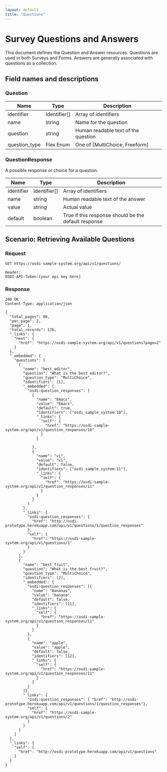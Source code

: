 ```yaml
---
layout: default
title: "Questions"
---
```


# Survey Questions and Answers

This document defines the Question and Answer resources. Questions are used in both Surveys and Forms. Answers are generally associated with questions as a collection.

## Field names and descriptions

### Question

| Name          | Type      | Description
|-----------    |-----------|--------------
|identifier			|Identifier[]		|Array of identifiers
|name			|string		|Name for the question
|question       |string     |Human readable text of the question
|question_type  |Flex Enum     |One of [MultiChoice, Freeform]

### QuestionResponse
A possible response or choice for a question.

| Name          | Type      | Description
|-----------    |-----------|--------------
|identifier			|Identifier[]		|Array of identifiers
|name       |string     |Human readable text of the answer
|value		|string		|Actual value
|default	|boolean	|True if this response should be the default response


## Scenario: Retrieving Available Questions

### Request
    GET https://osdi-sample-system.org/api/v1/questions/
    
    Header:
    OSDI-API-Token:[your api key here]

### Response

    200 OK
    Content-Type: application/json
    
    {
      "total_pages": 88,
      "per_page": 2,
      "page": 1,
      "total_records": 176,
      "_links": {
        "next": {
          "href": "https://osdi-sample-system.org/api/v1/questions?page=2"
        }
      },
      "_embedded": {
        "questions": [
          {
            "name": "best_editor",
            "question": "What is the best editor?",
            "question_type": "MultiChoice",
            "identifiers": [1],
            "_embedded": {
              "osdi:question_responses": [
                {
                  "name": "Emacs",
                  "value": "Emacs",
                  "default": true,
                  "identifiers": ["osdi_sample_system:10"],
                  "_links": {
                    "self": {
                      "href": "https://osdi-sample-system.org/api/v1/question_responses/10"
                    }
                  }
    
                },
                {
                  "name": "vi",
                  "value": "vi",
                  "default": false,
                  "identifiers": ["osdi_sample_system:11"],
                  "_links": {
                    "self": {
                      "href": "https://osdi-sample-system.org/api/v1/question_responses/11"
                    }
                  }
                }
              ]
            },
            "_links": {
              "osdi:question_responses": {
                "href": "http://osdi-prototype.herokuapp.com/api/v1/questions/1/question_responses"
              },
              "self": {
                "href": "https://osdi-sample-system.org/api/v1/questions/1"
              }
            }
          },
          {
            "name": "best_fruit",
            "question": "What is the best fruit?",
            "question_type": "MultiChoice",
            "identifiers": [2],
            "_embedded": {
              "osdi:question_responses": [{
                "name": "Bananas",
                "value": "banana",
                "default": false,
                "identifiers": [11],
                "_links": {
                  "self": {
                    "href": "https://osdi-sample-system.org/api/v1/question_responses/11"
                  }
                }
              },
              {
                "name": "apple",
                "value": "apple",
                "default": false,
                "identifiers": [12],
                "_links": {
                  "self": {
                    "href": "https://osdi-sample-system.org/api/v1/question_responses/11"
                  }
                }
              }
            ]},
            "_links": {
              "osdi:question_responses": { "href": "http://osdi-prototype.herokuapp.com/api/v1/questions/1/question_responses"}, 
              "self": {
                "href": "https://osdi-sample-system.org/api/v1/questions/2"
              }
            }
          }
        ]
      },
      "_links": {
        "self": {
          "href": "http://osdi-prototype.herokuapp.com/api/v1/questions"
        }
      }
    }
